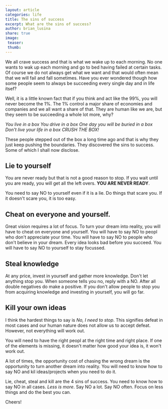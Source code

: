 ```yaml
---
layout: article
categories: life
title: The sins of success
excerpt: What are the sins of success?
author: brian_lusina
share: true
image:
 teaser: 
 thumb: 
---
```


We all crave success and that is what we wake up to each morning. No one wants to wak up each morning and go to bed having failed at certain tasks. Of course we do not always get what we want and that would often mean that we will fail and fall sometimes. Have you ever wondered though how some people seem to always be succeeding every single day and in life itsef?

Well, it is a little known fact that if you think and act like the 99%, you will never become the 1%. The 1% control a major share of economies and companies and we all want a share of that. They are human like we are, but they seem to be succeeding a whole lot more, why?

*You live in a box*
*You drive in a box*
*One day you will be buried in a box*
*Don't live your life in a box*
*CRUSH THE BOX!*

These people stepped out of the box a long time ago and that is why they just keep pushing the boundaries.
They discovered the sins to success. Some of which I shall now disclose.

## Lie to yourself

You are never ready but that is not a good reason to stop. If you wait until you are ready, you will get all the left overs. **YOU ARE NEVER READY**.

You need to say NO to yourself even if it is a lie. Do things that scare you. If it doesn't scare you, it is too easy.

## Cheat on everyone and yourself. 

Great vision requires a lot of focus. To turn your dream into reality, you will have to cheat on everyone and yourself. You will have to say NO to peopl who don't appreciate your time. You will have to say NO to people who don't believe in your dream. Every idea looks bad before you succeed. You will have to say NO to yourself to stay focussed.

## Steal knowledge

At any price, invest in yourself and gather more knowledge. Don't let anything stop you. When someone tells you no, reply with a NO. After all double negatives do make a positive. If you don't allow people to stop you from acquiring knowledge and investing in yourself, you will go far.

## Kill your own ideas

I think the hardest things to say is *No, I need to stop*. This signifies defeat in most cases and our human nature does not allow us to accept defeat. However, not everything will work out.

You will need to have the right peopl at the right time and right place. If one of the elements is missing, it doesn't matter how good your idea is, it won't work out.

A lot of times, the opportunity cost of chasing the wrong dream is the opportunity to turn another dream into reality. You will need to know how to say NO and kil ideas/projects when you need to do it.


Lie, cheat, steal and kill are the 4 sins of success. You need to know how to say NO in all cases.
*Less is more*.
Say NO a lot.
Say NO often.
Focus on less things and do the best you can.

Cheers!

